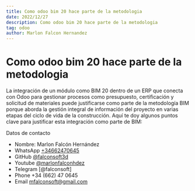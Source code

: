 ```yaml
---
title: Como odoo bim 20 hace parte de la metodologia
date: 2022/12/27
description: Como odoo bim 20 hace parte de la metodologia
tag: odoo
author: Marlon Falcon Hernandez
---
```


# Como odoo bim 20 hace parte de la metodologia


La integración de un módulo como BIM 20 dentro de un ERP que conecta con Odoo para gestionar procesos como presupuesto, certificación y solicitud de materiales puede justificarse como parte de la metodología BIM porque aborda la gestión integral de información del proyecto en varias etapas del ciclo de vida de la construcción. Aquí te doy algunos puntos clave para justificar esta integración como parte de BIM:



Datos de contacto
- Nombre: Marlon Falcón Hernández
- WhatsApp [+34662470645](https://web.whatsapp.com/send?phone=34662470645&text=)
- GitHub [@falconsoft3d](https://github.com/falconsoft3d)
- Youtube [@marlonfalconhdez](https://www.youtube.com/@marlonfalconhdez)
- Telegram [@falconsoft]
- Phone +34 (662) 47 0645
- Email mfalconsoft@gmail.com
